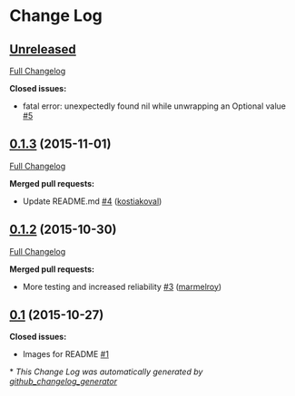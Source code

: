 # Change Log

## [Unreleased](https://github.com/marmelroy/PhoneNumberKit/tree/HEAD)

[Full Changelog](https://github.com/marmelroy/PhoneNumberKit/compare/0.1.3...HEAD)

**Closed issues:**

- fatal error: unexpectedly found nil while unwrapping an Optional value [\#5](https://github.com/marmelroy/PhoneNumberKit/issues/5)

## [0.1.3](https://github.com/marmelroy/PhoneNumberKit/tree/0.1.3) (2015-11-01)
[Full Changelog](https://github.com/marmelroy/PhoneNumberKit/compare/0.1.2...0.1.3)

**Merged pull requests:**

- Update README.md [\#4](https://github.com/marmelroy/PhoneNumberKit/pull/4) ([kostiakoval](https://github.com/kostiakoval))

## [0.1.2](https://github.com/marmelroy/PhoneNumberKit/tree/0.1.2) (2015-10-30)
[Full Changelog](https://github.com/marmelroy/PhoneNumberKit/compare/0.1...0.1.2)

**Merged pull requests:**

- More testing and increased reliability [\#3](https://github.com/marmelroy/PhoneNumberKit/pull/3) ([marmelroy](https://github.com/marmelroy))

## [0.1](https://github.com/marmelroy/PhoneNumberKit/tree/0.1) (2015-10-27)
**Closed issues:**

- Images for README [\#1](https://github.com/marmelroy/PhoneNumberKit/issues/1)



\* *This Change Log was automatically generated by [github_changelog_generator](https://github.com/skywinder/Github-Changelog-Generator)*